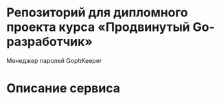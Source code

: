 # Репозиторий для дипломного проекта курса «Продвинутый Go-разработчик»

Менеджер паролей GophKeeper

# Описание сервиса





